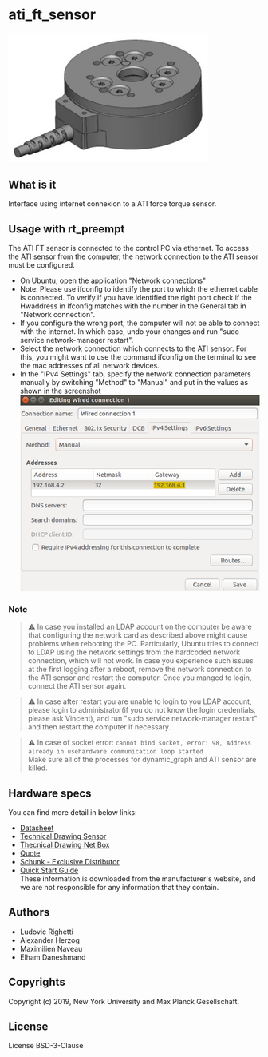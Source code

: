 # ati_ft_sensor
<img src="images/ati_mini_40.jpg" width="400"><br>  

## What is it

Interface using internet connexion to a ATI force torque sensor.

## Usage with rt_preempt

The ATI FT sensor is connected to the control PC via ethernet. To access the ATI sensor from the computer, the network connection to the ATI sensor must be configured.

- On Ubuntu, open the application "Network connections"
- Note: Please use ifconfig to identify the port to which the ethernet cable is connected.  To verify if you have identified the right port check if the Hwaddress in Ifconfig matches with the number in the General tab in "Network connection".
- If you configure the wrong port, the computer will not be able to connect with the internet. In which case, undo your changes and run "sudo service network-manager restart".
- Select the network connection which connects to the ATI sensor. For this, you might want to use the command ifconfig on the terminal to see the mac addresses of all network devices.
- In the "IPv4 Settings" tab, specify the network connection parameters manually by switching "Method" to "Manual" and put in the values as shown in the screenshot  
<img src="images/editing_wired_connection.png" width="600"><br>  

### Note
> :warning: In case you installed an LDAP account on the computer be aware that configuring the network card as described above might cause problems when rebooting the PC. Particularly, Ubuntu tries to connect to LDAP using the network settings from the hardcoded network connection, which will not work. In case you experience such issues at the first logging after a reboot, remove the network connection to the ATI sensor and restart the computer. Once you manged to login, connect the ATI sensor again.

> :warning: In case after restart you are unable to login to you LDAP account, please login to administrator(if you do not know the login credentials, please ask Vincent), and run "sudo service network-manager restart" and then restart the computer if necessary.  

> :warning: In case of socket error: ```cannot bind socket, error: 98, Address already in usehardware communication loop started```  
Make sure all of the processes for dynamic_graph and ATI sensor are killed.

## Hardware specs
You can find more detail in below links:
- [Datasheet](https://github.com/open-dynamic-robot-initiative/ati_ft_sensor/blob/master/doc/mini_40_datasheet.pdf)
- [Technical Drawing Sensor](https://github.com/open-dynamic-robot-initiative/ati_ft_sensor/blob/master/doc/mini_40_drawing.pdf)
- [Thecnical Drawing Net Box](https://github.com/open-dynamic-robot-initiative/ati_ft_sensor/blob/master/doc/net_box_9105_a.jpg)
- [Quote](https://github.com/open-dynamic-robot-initiative/ati_ft_sensor/blob/master/doc/20170925_angebot_schunk_ati_sensor.PDF)
- [Schunk - Exclusive Distributor](https://github.com/open-dynamic-robot-initiative/ati_ft_sensor/blob/master/doc/20170925_schreiben_exklusivvertrieb_schunk.pdf)
- [Quick Start Guide](https://github.com/open-dynamic-robot-initiative/ati_ft_sensor/blob/master/doc/9610-05-1022%20Quick%20Start.pdf)  
These information is downloaded from the manufacturer's website, and we are not responsible for any information that they contain.

## Authors

- Ludovic Righetti
- Alexander Herzog
- Maximilien Naveau
- Elham Daneshmand

## Copyrights

Copyright (c) 2019, New York University and Max Planck Gesellschaft.

## License

License BSD-3-Clause
